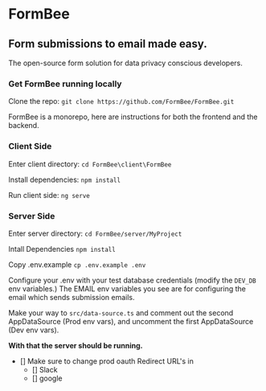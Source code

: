 # FormBee

## Form submissions to email made easy.

The open-source form solution for data privacy conscious developers.




### Get FormBee running locally
Clone the repo: ```git clone https://github.com/FormBee/FormBee.git```

FormBee is a monorepo, here are instructions for both the frontend and the backend.

### Client Side

Enter client directory: ```cd FormBee\client\FormBee```

Install dependencies: ```npm install```

Run client side: ```ng serve```


### Server Side

Enter server directory: ```cd FormBee/server/MyProject```

Intall Dependencies ```npm install```

Copy .env.example ```cp .env.example .env```

Configure your .env with your test database credentials (modify the ```DEV_DB``` env variables.)
The EMAIL env variables you see are for configuring the email which sends submission emails.

Make your way to ```src/data-source.ts``` and comment out the second AppDataSource (Prod env vars), and uncomment the first AppDataSource (Dev env vars).

**With that the server should be running.**

- [] Make sure to change prod oauth Redirect URL's in
    - [] Slack
    - [] google

